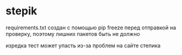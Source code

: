 # stepik
requirements.txt создан с помощью pip freeze перед отправкой на проверку,
поэтому лишних пакетов быть не должно

изредка тест может упасть из-за проблем на сайте степика
